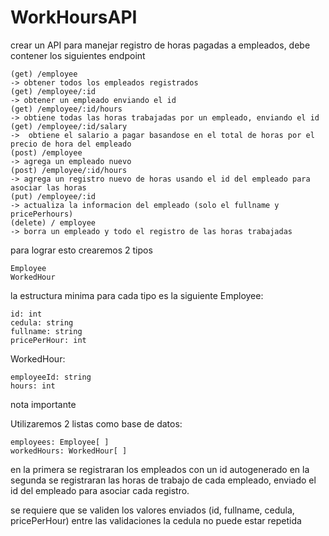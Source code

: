 # WorkHoursAPI
crear un API para manejar registro de horas pagadas a empleados, debe contener los siguientes endpoint

    (get) /employee
    -> obtener todos los empleados registrados
    (get) /employee/:id
    -> obtener un empleado enviando el id
    (get) /employee/:id/hours
    -> obtiene todas las horas trabajadas por un empleado, enviando el id
    (get) /employee/:id/salary
    ->  obtiene el salario a pagar basandose en el total de horas por el precio de hora del empleado
    (post) /employee
    -> agrega un empleado nuevo
    (post) /employee/:id/hours
    -> agrega un registro nuevo de horas usando el id del empleado para asociar las horas
    (put) /employee/:id
    -> actualiza la informacion del empleado (solo el fullname y pricePerhours)
    (delete) / employee
    -> borra un empleado y todo el registro de las horas trabajadas

 para lograr esto crearemos 2 tipos

    Employee
    WorkedHour

la estructura minima para cada tipo es la siguiente
Employee:

    id: int
    cedula: string
    fullname: string
    pricePerHour: int

WorkedHour:

    employeeId: string
    hours: int

nota importante

Utilizaremos 2 listas como base de datos:

    employees: Employee[ ]
    workedHours: WorkedHour[ ]

en la primera se registraran los empleados con un id autogenerado
en la segunda se registraran las horas de trabajo de cada empleado, enviado el id del empleado para asociar cada registro.

se requiere que se validen los valores enviados (id, fullname, cedula, pricePerHour)
entre las validaciones la cedula no puede estar repetida
